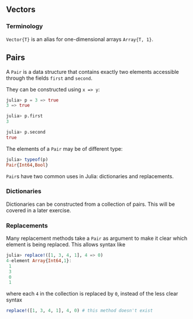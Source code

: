 ## Vectors

<!-- TODO Write intro -->

### Terminology

`Vector{T}` is an alias for one-dimensional arrays `Array{T, 1}`.

## Pairs

A `Pair` is a data structure that contains exactly two elements accessible through the fields `first` and `second`.

They can be constructed using `x => y`:

```julia
julia> p = 3 => true
3 => true

julia> p.first
3

julia> p.second
true
```

The elements of a `Pair` may be of different type:

```julia
julia> typeof(p)
Pair{Int64,Bool}
```

`Pair`s have two common uses in Julia: dictionaries and replacements.

### Dictionaries

Dictionaries can be constructed from a collection of pairs.
This will be covered in a later exercise.
<!-- TODO: Add link or widget to exercise. -->

### Replacements

Many replacement methods take a `Pair` as argument to make it clear which element is being replaced.
This allows syntax like

```julia
julia> replace!([1, 3, 4, 1], 4 => 0)
4-element Array{Int64,1}:
 1
 3
 0
 1
```

where each `4` in the collection is replaced by `0`, instead of the less clear syntax

```julia
replace!([1, 3, 4, 1], 4, 0) # this method doesn't exist
```
